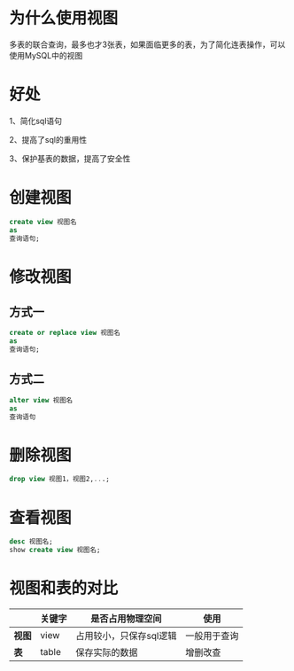# 为什么使用视图

多表的联合查询，最多也才3张表，如果面临更多的表，为了简化连表操作，可以使用MySQL中的视图

# 好处

1、简化sql语句

2、提高了sql的重用性

3、保护基表的数据，提高了安全性

# 创建视图

```sql
create view 视图名
as
查询语句;
```

# 修改视图

## 方式一

```sql
create or replace view 视图名
as
查询语句;
```

## 方式二

```sql
alter view 视图名
as
查询语句
```

# 删除视图

```sql
drop view 视图1，视图2,...;
```

# 查看视图

```sql
desc 视图名;
show create view 视图名;
```

# 视图和表的对比

|          | 关键字 | 是否占用物理空间        | 使用         |
| -------- | ------ | ----------------------- | ------------ |
| **视图** | view   | 占用较小，只保存sql逻辑 | 一般用于查询 |
| **表**   | table  | 保存实际的数据          | 增删改查     |

 

